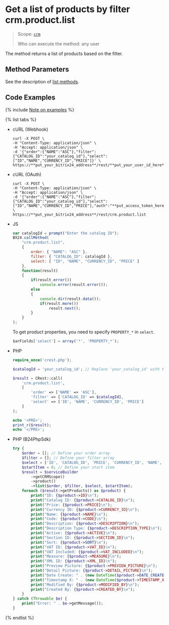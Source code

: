 # Get a list of products by filter crm.product.list

> Scope: [`crm`](../../../scopes/permissions.md)
>
> Who can execute the method: any user

The method returns a list of products based on the filter.

## Method Parameters

See the description of [list methods](../../../common/index.md).

## Code Examples

{% include [Note on examples](../../../../_includes/examples.md) %}

{% list tabs %}

- cURL (Webhook)

    ```http
    curl -X POST \
    -H "Content-Type: application/json" \
    -H "Accept: application/json" \
    -d '{"order":{"NAME":"ASC"},"filter":{"CATALOG_ID":"your_catalog_id"},"select":["ID","NAME","CURRENCY_ID","PRICE"]}' \
    https://**put_your_bitrix24_address**/rest/**put_your_user_id_here**/**put_your_webhook_here**/crm.product.list
    ```

- cURL (OAuth)

    ```http
    curl -X POST \
    -H "Content-Type: application/json" \
    -H "Accept: application/json" \
    -d '{"order":{"NAME":"ASC"},"filter":{"CATALOG_ID":"your_catalog_id"},"select":["ID","NAME","CURRENCY_ID","PRICE"],"auth":"**put_access_token_here**"}' \
    https://**put_your_bitrix24_address**/rest/crm.product.list
    ```

- JS

    ```js
    var catalogId = prompt("Enter the catalog ID");
    BX24.callMethod(
        "crm.product.list",
        {
            order: { "NAME": "ASC" },
            filter: { "CATALOG_ID": catalogId },
            select: [ "ID", "NAME", "CURRENCY_ID", "PRICE" ]
        },
        function(result)
        {
            if(result.error())
                console.error(result.error());
            else
            {
                console.dir(result.data());
                if(result.more())
                    result.next();
            }
        }
    );
    ```

    To get product properties, you need to specify `PROPERTY_*` in `select`.

    ```js
    $arFields['select'] = array('*', 'PROPERTY_*');
    ```

- PHP

    ```php
    require_once('crest.php');

    $catalogId = 'your_catalog_id'; // Replace 'your_catalog_id' with the actual catalog ID

    $result = CRest::call(
        'crm.product.list',
        [
            'order' => ['NAME' => 'ASC'],
            'filter' => ['CATALOG_ID' => $catalogId],
            'select' => ['ID', 'NAME', 'CURRENCY_ID', 'PRICE']
        ]
    );

    echo '<PRE>';
    print_r($result);
    echo '</PRE>';
    ```

- PHP (B24PhpSdk)

    ```php        
    try {
        $order = []; // Define your order array
        $filter = []; // Define your filter array
        $select = ['ID', 'CATALOG_ID', 'PRICE', 'CURRENCY_ID', 'NAME', 'CODE', 'DESCRIPTION', 'DESCRIPTION_TYPE', 'ACTIVE', 'SECTION_ID', 'SORT', 'VAT_ID', 'VAT_INCLUDED', 'MEASURE', 'XML_ID', 'PREVIEW_PICTURE', 'DETAIL_PICTURE', 'DATE_CREATE', 'TIMESTAMP_X', 'MODIFIED_BY', 'CREATED_BY'];
        $startItem = 0; // Define your start item
        $result = $serviceBuilder
            ->getCRMScope()
            ->product()
            ->list($order, $filter, $select, $startItem);
        foreach ($result->getProducts() as $product) {
            print("ID: {$product->ID}\n");
            print("Catalog ID: {$product->CATALOG_ID}\n");
            print("Price: {$product->PRICE}\n");
            print("Currency ID: {$product->CURRENCY_ID}\n");
            print("Name: {$product->NAME}\n");
            print("Code: {$product->CODE}\n");
            print("Description: {$product->DESCRIPTION}\n");
            print("Description Type: {$product->DESCRIPTION_TYPE}\n");
            print("Active: {$product->ACTIVE}\n");
            print("Section ID: {$product->SECTION_ID}\n");
            print("Sort: {$product->SORT}\n");
            print("VAT ID: {$product->VAT_ID}\n");
            print("VAT Included: {$product->VAT_INCLUDED}\n");
            print("Measure: {$product->MEASURE}\n");
            print("XML ID: {$product->XML_ID}\n");
            print("Preview Picture: {$product->PREVIEW_PICTURE}\n");
            print("Detail Picture: {$product->DETAIL_PICTURE}\n");
            print("Date Create: " . (new DateTime($product->DATE_CREATE))->format(DateTime::ATOM) . "\n");
            print("Timestamp X: " . (new DateTime($product->TIMESTAMP_X))->format(DateTime::ATOM) . "\n");
            print("Modified By: {$product->MODIFIED_BY}\n");
            print("Created By: {$product->CREATED_BY}\n");
        }
    } catch (Throwable $e) {
        print("Error: " . $e->getMessage());
    }
    ```

{% endlist %}